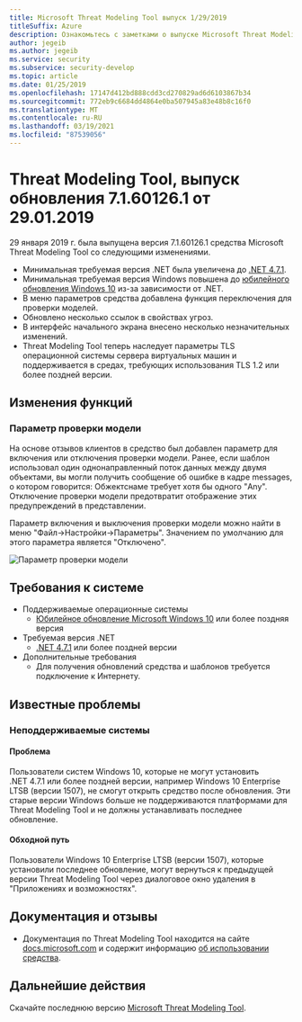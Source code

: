 ```yaml
---
title: Microsoft Threat Modeling Tool выпуск 1/29/2019
titleSuffix: Azure
description: Ознакомьтесь с заметками о выпуске Microsoft Threat Modeling Tool, выпущенной на 1/29/2019. Примечания включают изменения функций и известные проблемы.
author: jegeib
ms.author: jegeib
ms.service: security
ms.subservice: security-develop
ms.topic: article
ms.date: 01/25/2019
ms.openlocfilehash: 17147d412bd888cdd3cd270829ad6d6103867b34
ms.sourcegitcommit: 772eb9c6684dd4864e0ba507945a83e48b8c16f0
ms.translationtype: MT
ms.contentlocale: ru-RU
ms.lasthandoff: 03/19/2021
ms.locfileid: "87539056"
---
```

# <a name="threat-modeling-tool-update-release-71601261---1292019"></a>Threat Modeling Tool, выпуск обновления 7.1.60126.1 от 29.01.2019

29 января 2019 г. была выпущена версия 7.1.60126.1 средства Microsoft Threat Modeling Tool со следующими изменениями.

- Минимальная требуемая версия .NET была увеличена до [.NET 4.7.1](https://go.microsoft.com/fwlink/?LinkId=863262).
- Минимальная требуемая версия Windows повышена до [юбилейного обновления Windows 10](https://blogs.windows.com/windowsexperience/2016/08/02/how-to-get-the-windows-10-anniversary-update/#HTkoK5Zdv0g2F2Zq.97) из-за зависимости от .NET.
- В меню параметров средства добавлена функция переключения для проверки моделей.
- Обновлено несколько ссылок в свойствах угроз.
- В интерфейс начального экрана внесено несколько незначительных изменений.
- Threat Modeling Tool теперь наследует параметры TLS операционной системы сервера виртуальных машин и поддерживается в средах, требующих использования TLS 1.2 или более поздней версии.

## <a name="feature-changes"></a>Изменения функций

### <a name="model-validation-option"></a>Параметр проверки модели

На основе отзывов клиентов в средство был добавлен параметр для включения или отключения проверки модели. Ранее, если шаблон использовал один однонаправленный поток данных между двумя объектами, вы могли получить сообщение об ошибке в кадре messages, о котором говорится: Обжектснаме требует хотя бы одного "Any". Отключение проверки модели предотвратит отображение этих предупреждений в представлении.

Параметр включения и выключения проверки модели можно найти в меню "Файл->Настройки->Параметры". Значением по умолчанию для этого параметра является "Отключено".

![Параметр проверки модели](./media/threat-modeling-tool-releases-71601261/tmt_model_validation_option.png)

## <a name="system-requirements"></a>Требования к системе

- Поддерживаемые операционные системы
  - [Юбилейное обновление Microsoft Windows 10](https://blogs.windows.com/windowsexperience/2016/08/02/how-to-get-the-windows-10-anniversary-update/#HTkoK5Zdv0g2F2Zq.97) или более поздняя версия
- Требуемая версия .NET
  - [.NET 4.7.1](https://go.microsoft.com/fwlink/?LinkId=863262) или более поздней версии
- Дополнительные требования
  - Для получения обновлений средства и шаблонов требуется подключение к Интернету.

## <a name="known-issues"></a>Известные проблемы

### <a name="unsupported-systems"></a>Неподдерживаемые системы

#### <a name="issue"></a>Проблема

Пользователи систем Windows 10, которые не могут установить .NET 4.7.1 или более поздней версии, например Windows 10 Enterprise LTSB (версии 1507), не смогут открыть средство после обновления. Эти старые версии Windows больше не поддерживаются платформами для Threat Modeling Tool и не должны устанавливать последнее обновление.

#### <a name="workaround"></a>Обходной путь

Пользователи Windows 10 Enterprise LTSB (версии 1507), которые установили последнее обновление, могут вернуться к предыдущей версии Threat Modeling Tool через диалоговое окно удаления в "Приложениях и возможностях".

## <a name="documentation-and-feedback"></a>Документация и отзывы

- Документация по Threat Modeling Tool находится на сайте [docs.microsoft.com](threat-modeling-tool.md) и содержит информацию [об использовании средства](threat-modeling-tool-getting-started.md).

## <a name="next-steps"></a>Дальнейшие действия

Скачайте последнюю версию [Microsoft Threat Modeling Tool](https://aka.ms/threatmodelingtool).
